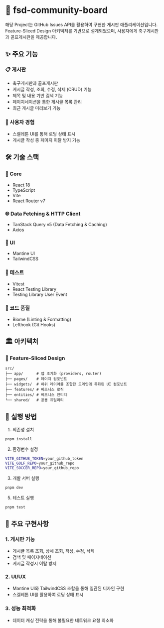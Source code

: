 # 📝 fsd-community-board

해당 Project는 GitHub Issues API를 활용하여 구현한 게시판 애플리케이션입니다. Feature-Sliced Design 아키텍처를 기반으로 설계되었으며, 사용자에게 축구게시판과 골프게시판을 제공합니다.

## ✨ 주요 기능

### 📋 게시판
- 축구게시판과 골프게시판
- 게시글 작성, 조회, 수정, 삭제 (CRUD) 기능
- 제목 및 내용 기반 검색 기능
- 페이지네이션을 통한 게시글 목록 관리
- 최근 게시글 미리보기 기능

### 🙌 사용자 경험
- 스켈레톤 UI를 통해 로딩 상태 표시
- 게시글 작성 중 페이지 이탈 방지 기능

## 🛠️ 기술 스택

### 🧩 Core
- React 18
- TypeScript
- Vite
- React Router v7

### 🌐 Data Fetching & HTTP Client
- TanStack Query v5 (Data Fetching & Caching)
- Axios

### 🎨 UI
- Mantine UI
- TailwindCSS

### 🧪 테스트
- Vitest
- React Testing Library
- Testing Library User Event

### 🌿 코드 품질
- Biome (Linting & Formatting)
- Lefthook (Git Hooks)

## 🏛️ 아키텍처

### 🍰 Feature-Sliced Design

```
src/
├── app/      # 앱 초기화 (providers, router)
├── pages/    # 페이지 컴포넌트
├── widgets/  # 하위 레이어를 조합한 도메인에 특화된 UI 컴포넌트 
├── features/ # 비즈니스 로직
├── entities/ # 비즈니스 엔티티
└── shared/   # 공용 유틸리티
```

## 🚀 실행 방법

1. 의존성 설치

```bash
pnpm install
```

2. 환경변수 설정

```bash
VITE_GITHUB_TOKEN=your_github_token
VITE_GOLF_REPO=your_github_repo
VITE_SOCCER_REPO=your_github_repo 
```

3. 개발 서버 실행

```bash
pnpm dev
```

5. 테스트 실행

```bash
pnpm test
```

## 🌟 주요 구현사항

### 1. 게시판 기능
- 게시글 목록 조회, 상세 조회, 작성, 수정, 삭제
- 검색 및 페이지네이션
- 게시글 작성시 이탈 방지

### 2. UI/UX
- Mantine UI와 TailwindCSS 조합을 통해 일관된 디자인 구현
- 스켈레톤 UI를 활용하여 로딩 상태 표시

### 3. 성능 최적화
- 데이터 캐싱 전략을 통해 불필요한 네트워크 요청 최소화
